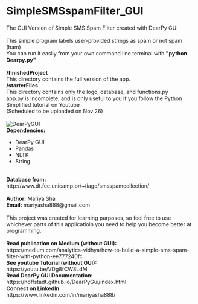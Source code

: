 # SimpleSMSspamFilter_GUI
The GUI Version of Simple SMS Spam Filter created with DearPy GUI
<br>
<br>
This simple program labels user-provided strings as spam or not spam (ham)
<br>
You can run it easily from your own command line terminal with <b>"python Dearpy.py"</b>
<br>
<br>
<b>/finishedProject</b>
<br>
This directory contains the full version of the app.
<br>
<b>/starterFiles</b>
<br>
This directory contains only the logo, database, and functions.py
<br>
app.py is incomplete, and is only useful to you if you follow the Python Simplified tutorial on Youtube
<br>
(Scheduled to be uploaded on Nov 26)
<br>
<br>
![DearPyGUI](https://user-images.githubusercontent.com/32107652/99757481-48d73a80-2aa4-11eb-9e11-29fdc96f6c06.jpg)
<br>
<b>Dependencies:</b>
<br>
<ul>
  <li>DearPy GUI</li>
  <li>Pandas</li>
  <li>NLTK</li>
  <li>String</li>
</ul>
<br>
<b>Database from:</b>
<br>
http://www.dt.fee.unicamp.br/~tiago/smsspamcollection/
<br>
<br>
<b>Author:</b> Mariya Sha
<br>
<b>Email:</b> mariyasha888@gmail.com
<br>
<br>
This project was created for learning purposes, so feel free to use
<br>
whichever parts of this applicatioin you need to help you become better at programming.
<br>
<br>
<b>Read publication on Medium (without GUI):</b>
<br>
https://medium.com/analytics-vidhya/how-to-build-a-simple-sms-spam-filter-with-python-ee777240fc
<br>
<b>See youtube Tutorial (without GUI):</b>
<br>
https://youtu.be/VDg8fCW8LdM
<br>
<b>Read DearPy GUI Documentation:</b>
<br>
https://hoffstadt.github.io/DearPyGui/index.html
<br>
<b>Connect on LinkedIn:</b>
<br>
https://www.linkedin.com/in/mariyasha888/
